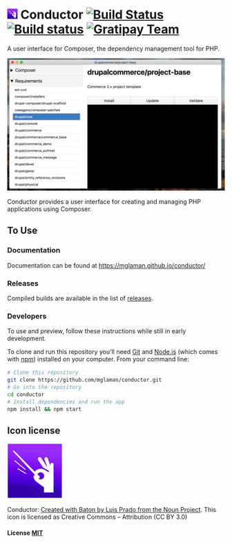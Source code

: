 # ![Conductor](build/icons/24x24.png) Conductor [![Build Status](https://travis-ci.org/mglaman/conductor.svg?branch=master)](https://travis-ci.org/mglaman/conductor) [![Build status](https://ci.appveyor.com/api/projects/status/anprg1634xsqm7g3?svg=true)](https://ci.appveyor.com/project/mglaman/conductor) [![Gratipay Team](https://img.shields.io/gratipay/team/conductor.svg)](https://gratipay.com/Conductor/)


A user interface for Composer, the dependency management tool for PHP.

![Project page](docs/images/project-page.png)

Conductor provides a user interface for creating and managing PHP applications using Composer.

## To Use

### Documentation

Documentation can be found at https://mglaman.github.io/conductor/

### Releases

Compiled builds are available in the list of [releases](https://github.com/mglaman/conductor/releases/latest).

### Developers

To use and preview, follow these instructions while still in early development.

To clone and run this repository you'll need [Git](https://git-scm.com) and [Node.js](https://nodejs.org/en/download/) (which comes with [npm](http://npmjs.com)) installed on your computer. From your command line:

```bash
# Clone this repository
git clone https://github.com/mglaman/conductor.git
# Go into the repository
cd conductor
# Install dependencies and run the app
npm install && npm start
```

## Icon license

![Conductor](build/icons/128x128.png)

Conductor: [Created with Baton by Luis Prado from the Noun Project](https://thenounproject.com/term/baton/248063). This icon is licensed as Creative Commons – Attribution (CC BY 3.0)

#### License [MIT](LICENSE.md)
